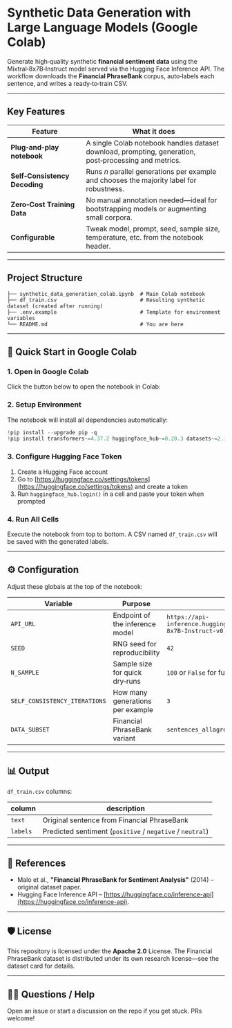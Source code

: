 # Synthetic Data Generation with Large Language Models (Google Colab)

Generate high‑quality synthetic **financial sentiment data** using the Mixtral‑8x7B‑Instruct model served via the Hugging Face Inference API. The workflow downloads the **Financial PhraseBank** corpus, auto‑labels each sentence, and writes a ready‑to‑train CSV.

---

## Key Features

| Feature                       | What it does                                                                                          |
| ----------------------------- | ----------------------------------------------------------------------------------------------------- |
| **Plug‑and‑play notebook**    | A single Colab notebook handles dataset download, prompting, generation, post‑processing and metrics. |
| **Self‑Consistency Decoding** | Runs *n* parallel generations per example and chooses the majority label for robustness.              |
| **Zero‑Cost Training Data**   | No manual annotation needed—ideal for bootstrapping models or augmenting small corpora.               |
| **Configurable**              | Tweak model, prompt, seed, sample size, temperature, etc. from the notebook header.                   |

---

##  Project Structure

```
├── synthetic_data_generation_colab.ipynb  # Main Colab notebook
├── df_train.csv                           # Resulting synthetic dataset (created after running)
├── .env.example                           # Template for environment variables
└── README.md                              # You are here
```

---

## 🚀 Quick Start in Google Colab

### 1. Open in Google Colab

Click the button below to open the notebook in Colab:



### 2. Setup Environment

The notebook will install all dependencies automatically:

```python
!pip install --upgrade pip -q
!pip install transformers~=4.37.2 huggingface_hub~=0.20.3 datasets~=2.16.1 openai~=1.11.0 scikit-learn pandas tqdm python-dotenv
```

### 3. Configure Hugging Face Token

1. Create a Hugging Face account
2. Go to [https://huggingface.co/settings/tokens](https://huggingface.co/settings/tokens) and create a token
3. Run `huggingface_hub.login()` in a cell and paste your token when prompted

### 4. Run All Cells

Execute the notebook from top to bottom. A CSV named `df_train.csv` will be saved with the generated labels.

---

## ⚙️ Configuration

Adjust these globals at the top of the notebook:

| Variable                      | Purpose                          | Example                                                                            |
| ----------------------------- | -------------------------------- | ---------------------------------------------------------------------------------- |
| `API_URL`                     | Endpoint of the inference model  | `https://api-inference.huggingface.co/models/mistralai/Mixtral-8x7B-Instruct-v0.1` |
| `SEED`                        | RNG seed for reproducibility     | `42`                                                                               |
| `N_SAMPLE`                    | Sample size for quick dry‑runs   | `100` or `False` for full set                                                      |
| `SELF_CONSISTENCY_ITERATIONS` | How many generations per example | `3`                                                                                |
| `DATA_SUBSET`                 | Financial PhraseBank variant     | `sentences_allagree`                                                               |

---

## 📊 Output

`df_train.csv` columns:

| column   | description                                               |
| -------- | --------------------------------------------------------- |
| `text`   | Original sentence from Financial PhraseBank               |
| `labels` | Predicted sentiment (`positive` / `negative` / `neutral`) |

---

## 📝 References

- Malo et al., **"Financial PhraseBank for Sentiment Analysis"** (2014) – original dataset paper.
- Hugging Face Inference API – [https://huggingface.co/inference-api](https://huggingface.co/inference-api).

---

## 🛡️ License

This repository is licensed under the **Apache 2.0** License. The Financial PhraseBank dataset is distributed under its own research license—see the dataset card for details.

---

## 🙋‍♂️ Questions / Help

Open an issue or start a discussion on the repo if you get stuck. PRs welcome!



